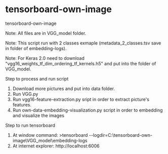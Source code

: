 # tensorboard-own-image
tensorboard-own-image

Note: All files are in VGG_model folder.

Note: This script run with 2 classes exmaple (metadata_2_classes.tsv save in folder of embedding-logs).

Note: For Keras 2.0 need to download "vgg16_weights_tf_dim_ordering_tf_kernels.h5" and put into the folder of VGG_model.

Step to process and run script
1. Download more pictures and put into data folder.
2. Run VGG.py
3. Run vgg16-feature-extraction.py sript in order to extract picture's features. 
4. Run own-data-embedding-visualization.py script in order to embedding and visualize the images

Step to run tensorboard
1. At window command: >tensorboard --logdir=C:\tensorboard-own-image\VGG_model\embedding-logs
2. At internet explorer: http://localhost:6006

